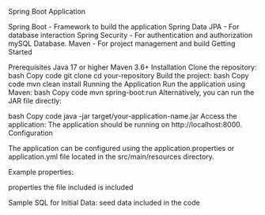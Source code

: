 Spring Boot Application




Spring Boot - Framework to build the application
Spring Data JPA - For database interaction
Spring Security - For authentication and authorization
mySQL Database.
Maven - For project management and build
Getting Started

Prerequisites
Java 17 or higher
Maven 3.6+
Installation
Clone the repository:
bash
Copy code
git clone 
cd your-repository
Build the project:
bash
Copy code
mvn clean install
Running the Application
Run the application using Maven:
bash
Copy code
mvn spring-boot:run
Alternatively, you can run the JAR file directly:

bash
Copy code
java -jar target/your-application-name.jar
Access the application:
The application should be running on http://localhost:8000.
Configuration

The application can be configured using the application.properties or application.yml file located in the src/main/resources directory.

Example properties:

properties
 the file included is included



Sample SQL for Initial Data:
 seed data included in the code 